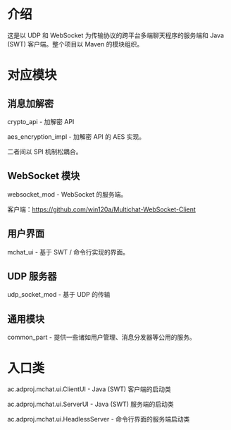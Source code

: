 # 介绍
这是以 UDP 和 WebSocket 为传输协议的跨平台多端聊天程序的服务端和 Java (SWT) 客户端。整个项目以 Maven 的模块组织。

# 对应模块
## 消息加解密
crypto_api - 加解密 API

aes_encryption_impl - 加解密 API 的 AES 实现。

二者间以 SPI 机制松耦合。

## WebSocket 模块
websocket_mod - WebSocket 的服务端。

客户端：https://github.com/win120a/Multichat-WebSocket-Client

## 用户界面
mchat_ui - 基于 SWT / 命令行实现的界面。

## UDP 服务器
udp_socket_mod - 基于 UDP 的传输

## 通用模块
common_part - 提供一些诸如用户管理、消息分发器等公用的服务。

# 入口类
ac.adproj.mchat.ui.ClientUI - Java (SWT) 客户端的启动类

ac.adproj.mchat.ui.ServerUI - Java (SWT) 服务端的启动类

ac.adproj.mchat.ui.HeadlessServer - 命令行界面的服务端启动类
